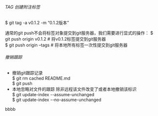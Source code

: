 ###### TAG 创建附注标签
$ git tag -a v0.1.2 -m “0.1.2版本”

通常的git push不会将标签对象提交到git服务器，我们需要进行显式的操作：
$ git push origin v0.1.2 # 将v0.1.2标签提交到git服务器   
$ git push origin –tags # 将本地所有标签一次性提交到git服务器

###### 撤销跟踪
- 撤销git跟踪记录   
$ git rm cached README.md   
$ git push 
- 本地忽略对文件的跟踪 除非远程该文件改变了或者本地撤销该标识   
$ git update-index --assume-unchanged    
$ git update-index --no-assume-unchanged

bbbb
